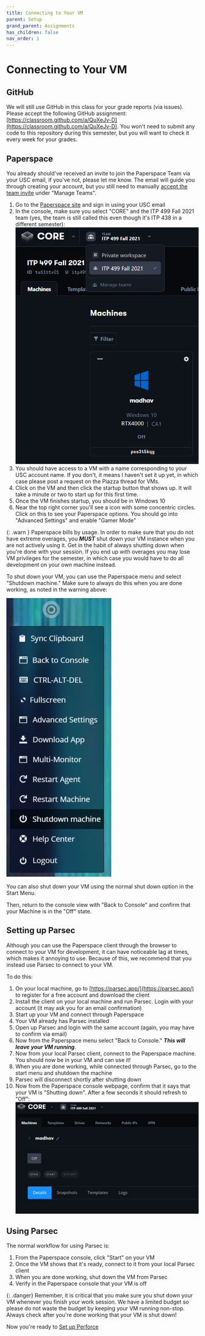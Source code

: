 ```yaml
---
title: Connecting to Your VM
parent: Setup
grand_parent: Assignments
has_children: false
nav_order: 1
---
```


# Connecting to Your VM

## GitHub

We will still use GitHub in this class for your grade reports (via issues). Please accept the following GitHub assignment: [https://classroom.github.com/a/QuXeJv-D](https://classroom.github.com/a/QuXeJv-D). You won't need to submit any code to this repository during this semester, but you will want to check it every week for your grades.

## Paperspace

You already should've received an invite to join the Paperspace Team via your USC email, if you've not, please let me know. The email will guide you through creating your account, but you still need to manually [accept the team invite](https://support.paperspace.com/hc/en-us/articles/360014816694-Joining-a-Paperspace-Team) under "Manage Teams".

1. Go to the [Paperspace site](https://www.paperspace.com/) and sign in using your USC email
2. In the console, make sure you select "CORE" and the ITP 499 Fall 2021 team (yes, the team is still called this even though it's ITP 438 in a different semester):
   ![Paperspace Console](images/00/paperspace-console.png)
3. You should have access to a VM with a name corresponding to your USC account name. If you don't, it means I haven't set it up yet, in which case please post a request on the Piazza thread for VMs.
4. Click on the VM and then click the startup button that shows up. It will take a minute or two to start up for this first time.
5. Once the VM finishes startup, you should be in Windows 10
6. Near the top right corner you'll see a icon with some concentric circles. Click on this to see your Paperspace options. You should go into "Advanced Settings" and enable "Gamer Mode"

{: .warn }
Paperspace bills by usage. In order to make sure that you do not have extreme overages, you ***MUST*** shut down your VM instance when you are not actively using it. Get in the habit of always shutting down when you're done with your session. If you end up with overages you may lose VM privileges for the semester, in which case you would have to do all development on your own machine instead.

To shut down your VM, you can use the Paperspace menu and select "Shutdown machine." Make sure to always do this when you are done working, as noted in the warning above:

![Paperspace shutting down](images/00/paperspace-shutdown.png)

You can also shut down your VM using the normal shut down option in the Start Menu.

Then, return to the console view with "Back to Console" and confirm that your Machine is in the "Off" state.

## Setting up Parsec

Although you can use the Paperspace client through the browser to connect to your VM for development, it can have noticeable lag at times, which makes it annoying to use. Because of this, we recommend that you instead use Parsec to connect to your VM.

To do this:

1. On your local machine, go to [https://parsec.app/](https://parsec.app/) to register for a free account and download the client
2. Install the client on your local machine and run Parsec. Login with your account (it may ask you for an email confirmation)
3. Start up your VM and connect through Paperspace
4. Your VM already has Parsec installed
5. Open up Parsec and login with the same account (again, you may have to confirm via email)
6. Now from the Paperspace menu select "Back to Console." ***This will leave your VM running***.
7. Now from your local Parsec client, connect to the Paperspace machine. You should now be in your VM and can use it!
8. When you are done working, while connected through Parsec, go to the start menu and shutdown the machine
9. Parsec will disconnect shortly after shutting down
10. Now from the Paperspace console webpage, confirm that it says that your VM is "Shutting down". After a few seconds it should refresh to "Off":
    ![Paperspace VM off](images/00/1.png)

## Using Parsec

The normal workflow for using Parsec is:

1. From the Paperspace console, click "Start" on your VM
2. Once the VM shows that it's ready, connect to it from your local Parsec client
3. When you are done working, shut down the VM from Parsec
4. Verify in the Paperspace console that your VM is off

{: .danger}
Remember, it is critical that you make sure you shut down your VM whenever you finish your work session. We have a limited budget so please do not waste the budget by keeping your VM running non-stop. Always check after you're done working that your VM is shut down!

Now you're ready to [Set up Perforce](00-02.html)
